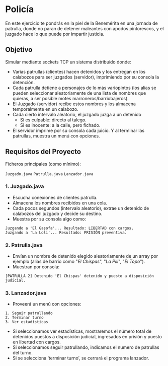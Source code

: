 # Policía

En este ejercicio te pondrás en la piel de la Benemérita en una jornada de patrulla, donde no paran de detener maleantes con apodos pintorescos, y el juzgado hace lo que puede por impartir justicia.

## Objetivo
Simular mediante sockets TCP un sistema distribuido donde:

- Varias patrullas (clientes) hacen detenidos y los entregan en los calabozos para ser juzgados (servidor), imprimiendo por su consola la detención.
- Cada patrulla detiene a personajes de lo más variopintos (los alias se pueden seleccionar aleatoriamente de una lista de nombres que quieras, a ser posible motes marroneros/barriobajeros).
- El Juzgado (servidor) recibe estos nombres y los almacena temporalmente en un calabozo.
- Cada cierto intervalo aleatorio, el juzgado juzga a un detenido
    - Si es culpable: directo al talego.
    - Si es inocente: a la calle, pero fichado.
- El servidor imprime por su consola cada juicio. Y al terminar las patrullas, muestra un menú con opciones.

## Requisitos del Proyecto

Ficheros principales (como mínimo):

`Juzgado.java`
`Patrulla.java`
`Lanzador.java`

### 1. Juzgado.java
- Escucha conexiones de clientes patrulla.
- Almacena los nombres recibidos en una cola.
- Cada pocos segundos (intervalo aleatorio), extrae un detenido de calabozos del juzgado y decide su destino.
- Muestra por su consola algo como:

```
Juzgando a 'El Gasofa'... Resultado: LIBERTAD con cargos.
Juzgando a 'La Loli'... Resultado: PRISIÓN preventiva.
```

### 2. Patrulla.java

- Envían un nombre de detenido elegido aleatoriamente de un array por ejemplo (alias
de barrio como "*El Chispas*", "*La Pili*", "*El Topo*").
- Muestran por consola:

```
[PATRULLA 2] Detenido 'El Chispas' detenido y puesto a disposición judicial.
```

### 3. Lanzador.java

- Proveerá un menú con opciones:

```
1. Seguir patrullando
2. Terminar turno
3. Ver estadísticas
```

- Si seleccionamos ver estadísticas, mostraremos el número total de detenidos puestos a disposición judicial, ingresados en prisión y puesto en libertad con cargos.
- Si seleccionamos seguir patrullando, indicamos el numero de patrullas del turno.
- Si se selecciona ‘terminar turno’, se cerrará el programa lanzador.